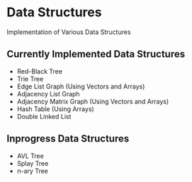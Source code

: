 # Data Structures
Implementation of Various Data Structures 

## Currently Implemented Data Structures
- Red-Black Tree
- Trie Tree
- Edge List Graph (Using Vectors and Arrays)
- Adjacency List Graph
- Adjacency Matrix Graph (Using Vectors and Arrays)
- Hash Table (Using Arrays)
- Double Linked List

## Inprogress Data Structures
- AVL Tree
- Splay Tree
- n-ary Tree

